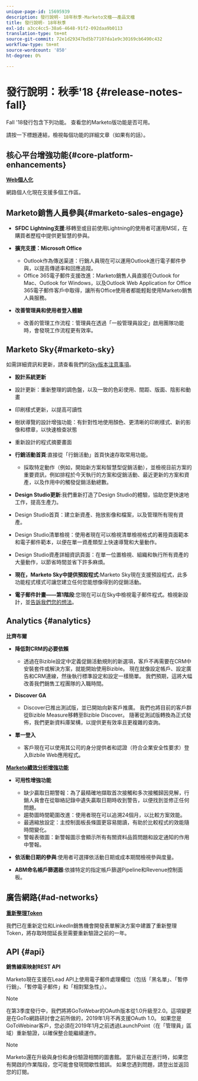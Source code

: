 ```yaml
---
unique-page-id: 15695939
description: 發行說明- 18年秋季-Marketo文檔——產品文檔
title: 發行說明- 18年秋季
exl-id: a3cc4cc5-38a6-4648-91f2-092daa9b0113
translation-type: tm+mt
source-git-commit: 72e1d29347bd5b77107da1e9c30169cb6490c432
workflow-type: tm+mt
source-wordcount: '850'
ht-degree: 0%

---
```


# 發行說明：秋季&#39;18 {#release-notes-fall}

Fall &#39;18發行包含下列功能。 查看您的Marketo版功能是否可用。

請按一下標題連結，檢視每個功能的詳細文章（如果有的話）。

## 核心平台增強功能{#core-platform-enhancements}

**[Web個人化](/help/marketo/product-docs/web-personalization/getting-started/workspaces-in-web-personalization.md)**

網路個人化現在支援多個工作區。

## Marketo銷售人員參與{#marketo-sales-engage}

* **SFDC Lightning支援**:移轉至或目前使用Lightning的使用者可運用MSE，在購買者歷程中提供更智慧的參與。

* **擴充支援：Microsoft Office**

   * Outlook作為傳送渠道：行銷人員現在可以運用Outlook進行電子郵件參與，以提高傳遞率和回應追蹤。
   * Office 365電子郵件支援改進：Marketo銷售人員直接在Outlook for Mac、Outlook for Windows，以及Outlook Web Application for Office 365電子郵件客戶中取得，讓所有Office使用者都能輕鬆使用Marketo銷售人員服務。

* **改善管理員和使用者登入體驗**

   * 改善的管理工作流程：管理員在透過「一般管理員設定」啟用團隊功能時，會發現工作流程更有效率。

## Marketo Sky{#marketo-sky}

如需詳細資訊和更新，請查看我們的[Sky版本注意事項](https://help.marketo.com)。

* **設計系統更新**

* 設計更新：重新整理的調色盤，以及一致的色彩使用、間距、版面、陰影和動畫
* 印刷樣式更新，以提高可讀性
* 樹狀導覽的設計增強功能：有針對性地使用顏色、更清晰的印刷樣式、新的影像和標章，以快速檢查狀態
* 重新設計的程式摘要畫面

* **行銷活動首頁**:直接從「行銷活動」首頁快速存取常用功能。

   * 採取特定動作（例如，開始新方案和智慧型促銷活動），並檢視目前方案的重要資訊，例如排程於今天執行的方案和促銷活動、最近更新的方案和資產，以及作用中的觸發促銷活動總數。

* **Design Studio更新**:我們重新打造了Design Studio的體驗，協助您更快速地工作，提高生產力。
* Design Studio首頁：建立新資產、拖放影像和檔案，以及管理所有現有資產。
* Design Studio清單檢視：使用者現在可以檢視清單檢視格式的著陸頁面範本和電子郵件範本，以便在單一資產類型上快速導覽和大量動作。
* Design Studio資產詳細資訊頁面：在單一位置檢視、組織和執行所有資產的大量動作，以節省時間並省下許多麻煩。
* **現在，Marketo Sky中提供預設程式**:Marketo Sky現在支援預設程式，此多功能程式樣式可讓您建立任何您能想像得到的促銷活動。
* **電子郵件計畫——第1階段**:您現在可以在Sky中檢視電子郵件程式。檢視新設計，並[告訴我們您的想法](https://go.marketo.com/NextGenUX---USA---Apr-2018-fcp_Landing-Page-Feedback.html)。

## Analytics {#analytics}

**比齊布爾**

* **降低對CRM的必要依賴**

   * 透過在Bizible設定中定義促銷活動規則的新選項，客戶不再需要在CRM中安裝套件或解決方案，就能開始使用Bizible。 現在就像設定帳戶、設定廣告和CRM連線，然後執行標準設定和設定一樣簡單。 我們預期，這將大幅改善我們銷售工程團隊的入職時間。

* **Discover GA**

   * Discover已推出測試版，並已開始向新客戶推廣。 我們也將目前的客戶群從Bizible Measure移轉至Bizible Discover。 隨著從測試版轉換為正式發佈，我們更新資料庫架構，以提供更有效率且更複雜的查詢。

* **單一登入**

   * 客戶現在可以使用其公司的身分提供者和認證（符合企業安全性要求）登入Bizbile Web應用程式。

**[Marketo績效分析增強功能](/help/marketo/product-docs/reporting/performance-insights/performance-insights-overview.md)**

* **可用性增強功能**

   * 缺少贏取日期警報：為了最精確地擷取首次接觸和多次接觸歸因見解，行銷人員會在從聯絡記錄中遺失贏取日期時收到警告，以便找到並修正任何問題。
   * 趨勢圖時間範圍改進：使用者現在可以追溯24個月，以比較方案效能。
   * 最適縮放設定：主控制面板長條圖更容易閱讀，有助於比較程式的效能隨時間變化。
   * 警報表徵圖：新警報圖示會顯示所有有關資料品質問題和設定通知的作用中警報。

* **依活動日期的參與**:使用者可選擇依活動日期或成本期間檢視參與度量。
* **ABM命名帳戶篩選器**:依據特定的指定帳戶篩選Pipeline和Revenue控制面板。

## 廣告網路{#ad-networks}

**[重新整理Token](/help/marketo/product-docs/demand-generation/social/social-functions/set-up-linkedin-lead-gen-forms.md)**

我們已在重新定位和LinkedIn銷售機會開發表單解決方案中建置了重新整理Token，將存取時間延長至需要重新驗證之前的一年。

## API {#api}

**銷售線索映射REST API**

Marketo現在支援在Lead API上使用電子郵件處理欄位（包括「黑名單」、「暫停行銷」、「暫停電子郵件」和「相對緊急性」）。

>[!NOTE]
>
>在第3季度發行中，我們將將GoToWebar的OAuth版本從1.0升級至2.0。這項變更是在GoTo網路研討會之前所做的，2019年1月不再支援OAuth 1.0。 如果您是GoToWebinar客戶，您必須在2019年1月之前透過LaunchPoint（在「管理員」區域）重新驗證，以確保整合能繼續運作。

>[!NOTE]
>
>Marketo還在升級與身份和身份驗證相關的圖書館。 當升級正在進行時，如果您有開啟的作業階段，您可能會發現間歇性錯誤。 如果您遇到問題，請登出並返回您的訂閱。
